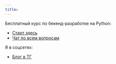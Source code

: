 ```yaml
---
title:
---
```


Бесплатный курс по бекенд-разработке на Python:
* [Старт здесь](./course-free)
* [Чат по всем вопросам](https://https://t.me/itcchat/20)


Я в соцсетях:
* [Блог в ТГ](https://t.me/ka_blog)

